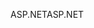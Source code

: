 <span data-ttu-id="66fb3-101">ASP.NET</span><span class="sxs-lookup"><span data-stu-id="66fb3-101">ASP.NET</span></span>